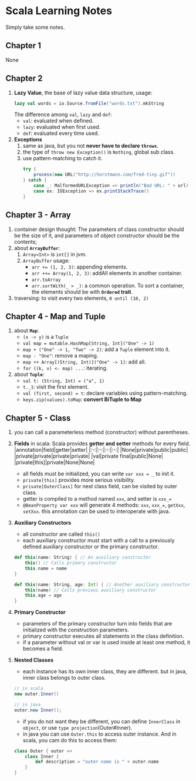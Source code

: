 # Scala Learning Notes
Simply take some notes.

## Chapter 1
None


## Chapter 2

1. **Lazy Value**, the base of lazy value data structure, usage:
    ```scala
    lazy val words = io.Source.fromFile("words.txt").mkString
    ```
    The difference among `val`, `lazy` and `def`:
   - `val`: evaluated when defined.
   - `lazy`: evaluated when first used.
   - `def`:  evaluated every time used.
2. **Exceptions**
    1. same as java, but you not **never have to declare `throws`**.
    2. the type of `throw new Exception()` is `Nothing`, global sub class.
    3. use pattern-matching to catch it.
        ```scala
        try {
            process(new URL("http://horstmann.com/fred-tiny.gif"))
        } catch {
            case _: MalformedURLException => println("Bad URL: " + url)
            case ex: IOException => ex.printStackTrace()
        }
        ```


## Chapter 3 - Array

1. container design thought:
    The parameters of class constructor should be the size of it,
    and parameters of object constructor should be the contents;
2. about **`ArrayBuffer`**:
    1. `Array<Int>` is `int[]` in jvm.
    2. `ArrayBuffer` usage:
        - `arr += (1, 2, 3)`: appending elements.
        - `arr ++= Array(1, 2, 3)`: addAll elements in another container.
        - `arr.toArray`
        - `arr.sortWith(_ > _)`: a common operation. To sort a container, the elements should be with **`Ordered` trait**.
3. traversing: to visit every two elements, `0 until (10, 2)`


## Chapter 4 - Map and Tuple

1. about **`Map`**:
    - `(x -> y)` is a `Tuple`
    - `val map = mutable.HashMap[String, Int]("One" -> 1)`
    - `map + ("One" -> 1, "Two" -> 2)`: add a `Tuple` element into it.
    - `map - "One"`: remove a maping.
    - `map ++ Array[(String, Int)]("One" -> 1)`: add all.
    - `for ((k, v) <- map) ...`: iterating.
2. about **`Tuple`**:
    - `val t: (String, Int) = ("a", 1)`
    - `t._1`: visit the first element.
    - `val (first, second) = t`: declare variables using pattern-matching.
    - `keys.zip(values).toMap`: **convert BiTuple to Map**


## Chapter 5 - Class

1. you can call a parameterless method (constructor) without parentheses.
2. **Fields** in scala: Scala provides **getter and setter** methods for every field.
    |annotation|field|getter|setter|
    |:-:|:-:|:-:|:-:|
    |None|private|public|public|
    |private|private|private|private|
    |val|private final|public|None|
    |private[this]|private|None|None|

    - all fields must be initialized, you can write `var xxx = _` to init it.
    - `private[this]` provides more serious visibility.
    - `private[OuterClass]` for nest class field, can be visited by outer class.
    - getter is compiled to a method named `xxx`, and setter is `xxx_=`
    - `@BeanProperty var xxx` will generate 4 methods: `xxx`, `xxx_=`, `getXxx`, `setXxx`.
        this annotation can be used to interoperate with java.
3. **Auxiliary Constructors**
    - all constructor are called `this()`
    - each auxiliary constructor must start with a call to a previously defined auxiliary constructor
or the primary constructor.
    ```scala 
    def this(name: String) { // An auxiliary constructor
        this() // Calls primary constructor
        this.name = name
    }

    def this(name: String, age: Int) { // Another auxiliary constructor
        this(name) // Calls previous auxiliary constructor
        this.age = age
    }
    ```
4. **Primary Constructor**
   - parameters of the primary constructor turn into fields that are initialized with the construction
parameters.
   - primary constructor executes all statements in the class definition.
   - if a parameter without val or var is used inside at least one method, it becomes a field.
5. **Nested Classes**
    - each instance has its own inner class, they are different. but in java, inner class belongs to outer class.
    ```scala
    // in scala
    new outer.Inner()
    ```
    ```java 
    // in java
    outer.new Inner();
    ```
    - if you do not want they be different, you can define `InnerClass` in `object`, or use `type projection`(Outer#Inner).
    - in java you can use `Outer.this` to access outer instance. And in scala, you cam do this to access them:
    ```scala
    class Outer { outer =>
        class Inner {
            def description = "outer name is " + outer.name
        }
    }
    ```

    
